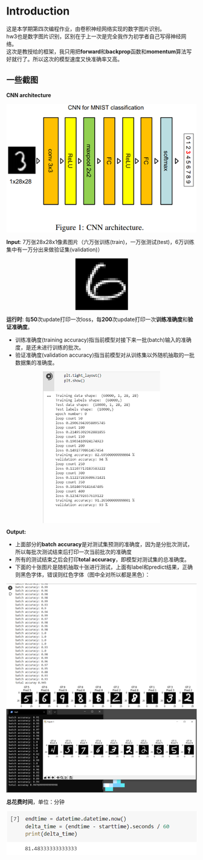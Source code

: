 # Introduction
这是本学期第四次编程作业，由卷积神经网络实现的数字图片识别。  
hw3也是数字图片识别，区别在于上一次是完全我作为初学者自己写得神经网络。  
这次是教授给的框架，我只用把**forward**和**backprop**函数和**momentum**算法写好就行了。所以这次的模型速度又快准确率又高。  

## 一些截图  
**CNN architecture**  
<div  align="center">    
    <img src="./CNN-architecture.png" alt="CNN architecture" align=center />
</div>  

**Input**: 7万张28x28x1像素图片（六万张训练(train)，一万张测试(test)，6万训练集中有一万分出来做验证集(validation)）  
<div  align="center">  
    <img src="./input_sample.png" alt="input image" align=center />
</div>  

**运行时**: 每**50**次update打印一次loss，每**200**次update打印一次**训练准确度**和**验证准确度**。  
* 训练准确度(training accuracy)指当前模型对接下来一批(batch)输入的准确度，是还未进行训练的批次。  
* 验证准确度(validation accuracy)指当前模型对从训练集以外随机抽取的一批数据集的准确度。  

<div  align="center">  
    <img src="./运行时截图1.png" alt="运行时截图1" align=center height="400" />
</div>  

**Output:**  
* 上面部分的**batch accuracy**是对测试集预测的准确度，因为是分批次测试，所以每批次测试结束后打印一次当前批次的准确度  
* 所有的测试结束之后会打印**total accuracy**，即模型对测试集的总准确度。  
* 下面的十张图片是随机抽取十张进行测试，上面有label和predict结果，正确则黑色字体，错误则红色字体（图中全对所以都是黑色）：  
<div  align="center">  
    <img src="./result.png" alt="result" align=center />
</div>  
  
<div  align="center">  
    <img src="./result2.png" alt="result" align=center />
</div>  

**总花费时间**，单位：分钟  
<div  align="center">  
    <img src="./running_time.png" alt="running time" align=center />
</div>  